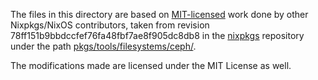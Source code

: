 The files in this directory are based on [MIT-licensed](https://github.com/NixOS/nixpkgs/blob/78ff151b9bbdccfef76fa48fbf7ae8f905dc8db8/COPYING) work done by other Nixpkgs/NixOS contributors, taken from revision 78ff151b9bbdccfef76fa48fbf7ae8f905dc8db8 in the [nixpkgs](https://github.com/NixOS/nixpkgs/) repository under the path [pkgs/tools/filesystems/ceph/](https://github.com/NixOS/nixpkgs/blob/78ff151b9bbdccfef76fa48fbf7ae8f905dc8db8/pkgs/development/python-modules/breathe/).

The modifications made are licensed under the MIT License as well.
